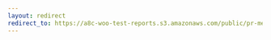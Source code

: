 ```yaml
---
layout: redirect
redirect_to: https://a8c-woo-test-reports.s3.amazonaws.com/public/pr-merge/38565/e2e/index.html
---
```

